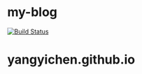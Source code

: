 # my-blog
[![Build Status](https://travis-ci.org/yangyichen/my-blog.svg?branch=master)](https://travis-ci.org/yangyichen/my-blog)
# yangyichen.github.io
